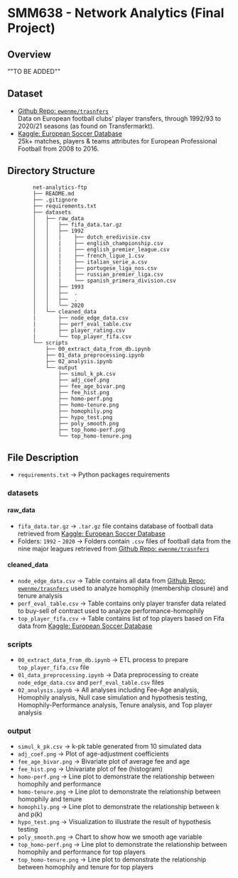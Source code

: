 # **SMM638 - Network Analytics (Final Project)**

## **Overview**
""TO BE ADDED""

## **Dataset**
- [Github Repo: `ewenme/trasnfers`](https://github.com/ewenme/transfers)   
Data on European football clubs' player transfers, through 1992/93 to 2020/21 seasons (as found on Transfermarkt).
- [Kaggle: European Soccer Database](https://www.kaggle.com/hugomathien/soccer)  
25k+ matches, players & teams attributes for European Professional Football from 2008 to 2016.

## **Directory Structure**

```
        net-analytics-ftp
        ├── README.md
        ├── .gitignore
        ├── requirements.txt
        ├── datasets
        │   ├── raw_data
        │   │   ├── fifa_data.tar.gz
        │   │   ├── 1992
        │   │   |    ├── dutch_eredivisie.csv
        │   │   |    ├── english_championship.csv
        │   │   |    ├── english_premier_league.csv
        │   │   |    ├── french_ligue_1.csv
        │   │   |    ├── italian_serie_a.csv
        │   │   |    ├── portugese_liga_nos.csv
        │   │   |    ├── russian_premier_liga.csv
        │   │   |    └── spanish_primera_division.csv
        │   │   ├── 1993
        │   │   ├──  .
        │   │   ├──  .
        │   │   └── 2020
        │   └── cleaned_data
        |       ├── node_edge_data.csv
        |       ├── perf_eval_table.csv
        |       ├── player_rating.csv
        |       └── top_player_fifa.csv
        └── scripts
            ├── 00_extract_data_from_db.ipynb
            ├── 01_data_preprocessing.ipynb
            ├── 02_analysis.ipynb
            └── output
                ├── simul_k_pk.csv
                ├── adj_coef.png
                ├── fee_age_bivar.png
                ├── fee_hist.png
                ├── homo-perf.png
                ├── homo-tenure.png
                ├── homophily.png
                ├── hypo_test.png
                ├── poly_smooth.png
                ├── top_homo-perf.png
                └── top_homo-tenure.png

```

## File Description
-   `requirements.txt` -> Python packages requirements

### datasets
#### raw_data
-   `fifa_data.tar.gz` -> `.tar.gz` file contains database of football data retrieved from [Kaggle: European Soccer Database](https://www.kaggle.com/hugomathien/soccer)  
-   Folders: `1992` - `2020` -> Folders contain `.csv` files of football data from the nine major leagues retrieved from [Github Repo: `ewenme/trasnfers`](https://github.com/ewenme/transfers) 
#### cleaned_data
-   `node_edge_data.csv` -> Table contains all data from [Github Repo: `ewenme/trasnfers`](https://github.com/ewenme/transfers) used to analyze homophily (membership closure) and tenure analysis
-   `perf_eval_table.csv` -> Table contains only player transfer data related to buy-sell of contract used to analyze performance-homophily
-   `top_player_fifa.csv` -> Table contains list of top players based on Fifa data from [Kaggle: European Soccer Database](https://www.kaggle.com/hugomathien/soccer)  

### scripts
-   `00_extract_data_from_db.ipynb` -> ETL process to prepare `top_player_fifa.csv` file
-   `01_data_preprocessing.ipynb` -> Data preprocessing to create `node_edge_data.csv` and `perf_eval_table.csv` files
-   `02_analysis.ipynb` -> All analyses including Fee-Age analysis, Homophily analysis, Null case simulation and hypothesis testing, Homophily-Performance analysis, Tenure analysis, and Top player analysis

### output
-   `simul_k_pk.csv` -> k-pk table generated from 10 simulated data
-   `adj_coef.png` -> Plot of age-adjustment coefficients
-   `fee_age_bivar.png` -> Bivariate plot of average fee and age
-   `fee_hist.png` -> Univariate plot of fee (histogram)
-   `homo-perf.png` -> Line plot to demonstrate the relationship between homophily and performance
-   `homo-tenure.png` -> Line plot to demonstrate the relationship between homophily and tenure
-   `homophily.png` -> Line plot to demonstrate the relationship between k and p(k)
-   `hypo_test.png` -> Visualization to illustrate the result of hypothesis testing
-   `poly_smooth.png` -> Chart to show how we smooth age variable
-   `top_homo-perf.png` -> Line plot to demonstrate the relationship between homophily and performance for top players
-   `top_homo-tenure.png` -> Line plot to demonstrate the relationship between homophily and tenure for top players
